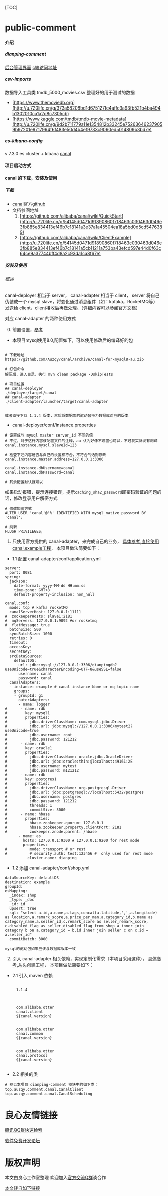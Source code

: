 [TOC]

# public-comment

#### 介绍

##### dianping-comment

[后台管理界面](http://u.720life.cn/g/e71094f6077cb9592da5b56893f0ad14dc3b443018d063f3056f1d90d74304d3dabf33e399464a17faee4c7ff665df4f)
[c端访问地址](http://u.720life.cn/g/e71094f6077cb9592da5b56893f0ad1447d8618aa1de50d42693bbbb114e8677010ea4517fcc35b0d3f73a85a2d202d3)

##### csv-imports

数据导入工具类
tmdb_5000_movies.csv 整理好的用于测试的数据

- [https://www.themoviedb.org](http://u.720life.cn/g/373a58208bd1d675127fc4affc3a93fb521b4ba494b1302010ca1a2d8c7305cb)
- [https://www.kaggle.com/tmdb/tmdb-movie-metadata](http://u.720life.cn/g/9d2b711779a11e1354812b33245e752636462379059b97201e9717964f6f483e50d4b4ef9733c9060ed5014809b3bd7e)

##### es-kibana-config
v 7.3.0
es cluster + kibana
[canal](http://u.720life.cn/g/54145d0471d91890860f7f8463c030463d046e3fb885e834413ef46b7c18141a)

#### 项目启动方式

#### canal 的下载，安装及使用

##### 下载

- [canal官方github](git@github.com:alibaba/canal.git)
- 文档参阅地址
    1. [https://github.com/alibaba/canal/wiki/QuickStart](http://u.720life.cn/g/54145d0471d91890860f7f8463c030463d046e3fb885e834413ef46b7c18141a3e37a1a45504ea18a5bd0d5cd5476389)
    2. [https://github.com/alibaba/canal/wiki/ClientExample](http://u.720life.cn/g/54145d0471d91890860f7f8463c030463d046e3fb885e834413ef46b7c18141a5cb11211a753ba43efcd597e44d0f63c64ce9a37744bff4d8a2c93da1ca8f67e)


##### 安装及使用

###### 概述
canal-deployer 相当于 server，
canal-adapter 相当于 client，
server 将自己伪装成一个 mysql slave，将变化通过消息组件（如：kafaka，RocketMQ等）
发送给 client，client接收后再做处理。（详细内容可以参阅官方文档）

对应 canal-adapter 的两种使用方式

0. 前置设置，[参考](http://u.720life.cn/g/54145d0471d91890860f7f8463c030463d046e3fb885e834413ef46b7c18141a3e37a1a45504ea18a5bd0d5cd5476389)

- 本项目mysql使用8.0,配置如下，可以使用修改后的编译好的包
```

# 下载地址
https://github.com/Auzqy/canal/archive/canal-for-mysql8-au.zip

# 打包命令
解压后，进入目录，执行 mvn clean package -DskipTests

# 项目位置
## canal-deployer
./deployer/target/canal
## canal-adapter
./client-adapter/launcher/target/canal-adapter


或者直接下载 1.1.4 版本，然后将数据库的驱动替换为数据库对应的版本
```
- canal-deployer/conf/instance.properties

```
# 设置成与 mysql master server_id 不同的值
# 不过，对于这行内容该配置文件的注释，au 认为好像不设置也可以，不过我实际没有测试
canal.instance.mysql.slaveId=123

# 检查下述内容是否与自己的设置相符合，不符合的话则修改
canal.instance.master.address=127.0.0.1:3306

canal.instance.dbUsername=canal
canal.instance.dbPassword=canal

# 其余配置默认就可以
```

如果启动报错，提示连接错误，提示`caching_sha2_password`即密码验证的问题的话，修改登录用户解密方式
```
# 修改加密方式
ALTER USER 'canal'@'%' IDENTIFIED WITH mysql_native_password BY 'canal';

# 刷新
FLUSH PRIVILEGES;
```

1. 只使用官方提供的 canal-adapter，来完成自己的业务，
[具体参考,直接使用canal.example工程](http://u.720life.cn/g/54145d0471d91890860f7f8463c030463d046e3fb885e834413ef46b7c18141a5cb11211a753ba43efcd597e44d0f63c64ce9a37744bff4d8a2c93da1ca8f67e)，
本项目做法简要如下：
- 1.1 配置 canal-adapter/conf/application.yml
```
server:
  port: 8081
spring:
  jackson:
    date-format: yyyy-MM-dd HH:mm:ss
    time-zone: GMT+8
    default-property-inclusion: non_null

canal.conf:
  mode: tcp # kafka rocketMQ
  canalServerHost: 127.0.0.1:11111
#  zookeeperHosts: slave1:2181
#  mqServers: 127.0.0.1:9092 #or rocketmq
#  flatMessage: true
  batchSize: 500
  syncBatchSize: 1000
  retries: 0
  timeout:
  accessKey:
  secretKey:
  srcDataSources:
    defaultDS:
      url: jdbc:mysql://127.0.0.1:3306/dianpingdb?useUnicode=true&characterEncoding=UTF-8&useSSL=false
      username: canal
      password: canal
  canalAdapters:
  - instance: example # canal instance Name or mq topic name
    groups:
    - groupId: g1
      outerAdapters:
      - name: logger
#      - name: rdb
#        key: mysql1
#        properties:
#          jdbc.driverClassName: com.mysql.jdbc.Driver
#          jdbc.url: jdbc:mysql://127.0.0.1:3306/mytest2?useUnicode=true
#          jdbc.username: root
#          jdbc.password: 121212
#      - name: rdb
#        key: oracle1
#        properties:
#          jdbc.driverClassName: oracle.jdbc.OracleDriver
#          jdbc.url: jdbc:oracle:thin:@localhost:49161:XE
#          jdbc.username: mytest
#          jdbc.password: m121212
#      - name: rdb
#        key: postgres1
#        properties:
#          jdbc.driverClassName: org.postgresql.Driver
#          jdbc.url: jdbc:postgresql://localhost:5432/postgres
#          jdbc.username: postgres
#          jdbc.password: 121212
#          threads: 1
#          commitSize: 3000
#      - name: hbase
#        properties:
#          hbase.zookeeper.quorum: 127.0.0.1
#          hbase.zookeeper.property.clientPort: 2181
#          zookeeper.znode.parent: /hbase
      - name: es
        hosts: 127.0.0.1:9300 # 127.0.0.1:9200 for rest mode
        properties:
#          mode: transport # or rest
#          # security.auth: test:123456 #  only used for rest mode
          cluster.name: dianping
```

- 1.2 添加 canal-adapter/conf/shop.yml
```
dataSourceKey: defaultDS
destination: example
groupId: 
esMapping:
  _index: shop
  _type: _doc
  _id: id
  upsert: true
  sql: "select a.id,a.name,a.tags,concat(a.latitude,',',a.longitude) as location,a.remark_score,a.price_per_man,a.category_id,b.name as category_name,a.seller_id,c.remark_score as seller_remark_score, c.disabled_flag as seller_disabled_flag from shop a inner join category b on a.category_id = b.id inner join seller c on c.id = a.seller_id"
  commitBatch: 3000
```

`mysql的驱动包如果应该与数据库版本一致`

2. 引入 canal-adapter 相关依赖，实现定制化需求（本项目采用这种），
[具体参考,从头创建工程](http://u.720life.cn/g/54145d0471d91890860f7f8463c030463d046e3fb885e834413ef46b7c18141a5cb11211a753ba43efcd597e44d0f63c64ce9a37744bff4d8a2c93da1ca8f67e)，
本项目做法简要如下：

- 2.1 引入 maven 依赖
```
 
     1.1.4 
 
    
 
     com.alibaba.otter 
     canal.client 
     ${canal.version} 
 
 
     com.alibaba.otter 
     canal.common 
     ${canal.version} 
 
 
     com.alibaba.otter 
     canal.protocol 
     ${canal.version} 
 
```

- 2.2 相关的类
```
# 参见本项目 dianping-comment 模块中的如下类：
top.auzqy.comment.canal.CanalClient
top.auzqy.comment.canal.CanalScheduling
```



 # 良心友情链接

[腾讯QQ群快速检索](http://u.720life.cn/s/8cf73f7c)

[软件免费开发论坛](http://u.720life.cn/s/bbb01dc0)

# 版权声明 

本文由良心工作室整理 欢迎加入[官方交流Q群](https://u.720life.cn/s/f2316816)谈合作

[本文转自如下链接](http://u.720life.cn/g/2e71d0f0a5c601172267ba20d3a43c6edca7521d2180fb1ddce97d0e867dd6e5b736c1ccf254b4b1c62808d58e3f5f902fa79cffd553266cf76563503a012301)